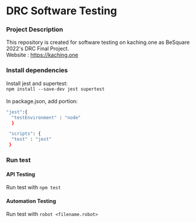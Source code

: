 # DRC Software Testing

### Project Description

This repository is created for software testing on kaching.one as BeSquare 2022's DRC Final Project.<br />
Website : https://kaching.one<br />

### Install dependencies

Install jest and supertest:<br />
`npm install --save-dev jest supertest`<br />
<br />
In package.json, add portion: <br />

```bash
"jest":{
  "testEnvironment" : "node"
  }

 "scripts": {
  "test" : "jest"
 }
```

### Run test
#### API Testing
Run test with `npm test`
#### Automation Testing
Run test with `robot <filename.robot>`
